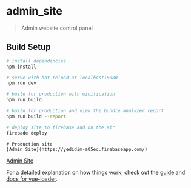 # admin_site

> Admin website control panel

## Build Setup

``` bash
# install dependencies
npm install

# serve with hot reload at localhost:8080
npm run dev

# build for production with minification
npm run build

# build for production and view the bundle analyzer report
npm run build --report

# deploy site to firebase and on the air
firebade deploy
```
```
# Production site
[Admin Site](https://yedidim-a05ec.firebaseapp.com/)
```
[Admin Site](https://yedidim-a05ec.firebaseapp.com/)

For a detailed explanation on how things work, check out the [guide](http://vuejs-templates.github.io/webpack/) and [docs for vue-loader](http://vuejs.github.io/vue-loader).
